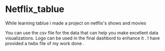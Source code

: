 # Netflix_tablue
While learning tablue i made a project on netflix's shows and movies 

You can use the csv file for the data that can help you make excellent data visualizations.
Logo can be used in the final dashbord to enhance it .
I have provided a twbx file of my work done .
